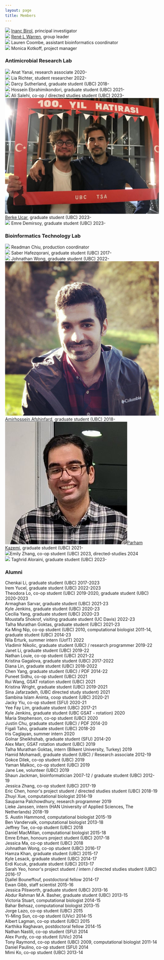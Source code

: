 ```yaml
---
layout: page
title: Members
---
```


<img class="avatar" src="assets/avatars/ibirol.jpeg"> [Inanç Birol](https://www.bcgsc.ca/people/inanc-birol), principal investigator  <br>
<img class="avatar" src="assets/avatars/rwarren.png"> [René L Warren](https://www.bcgsc.ca/people/rene-warren), group leader  <br>
<img class="avatar" src="assets/avatars/lcoombe.jpg"> Lauren Coombe, assistant bioinformatics coordinator  <br>
<img class="avatar" src="assets/avatars/noavatar.jpg"> Monica Kotkoff, project manager <br>

### Antimicrobial Research Lab
<img class="avatar" src="assets/avatars/noavatar.jpg"> Anat Yanai, research associate 2020-<br>
<img class="avatar" src="assets/avatars/noavatar.jpg"> Lia Richter, student researcher 2022-<br>
<img class="avatar" src="assets/avatars/dsutherland.jpg"> Darcy Sutherland, graduate student (UBC) 2018-<br>
<img class="avatar" src="assets/avatars/noavatar.jpg"> Hossein Ebrahimikondori, graduate student (UBC) 2021-<br>
<img class="avatar" src="assets/avatars/noavatar.jpg"> Ali Salehi, co-op / directed studies student (UBC) 2023-<br>
<img class="avatar" src="assets/avatars/bucar.jpg"> [Berke Ucar](https://berkeucar.github.io), graduate student (UBC) 2023-<br>
<img class="avatar" src="assets/avatars/noavatar.jpg"> Emre Demirsoy, graduate student (UBC) 2023-<br>

### Bioinformatics Technology Lab 
<img class="avatar" src="assets/avatars/rchiu.jpg"> Readman Chiu, production coordinator <br>
<img class="avatar" src="assets/avatars/shafezqorani.png"> Saber Hafezqorani, graduate student (UBC) 2017-<br>
<img class="avatar" src="assets/avatars/noavatar.jpg"> Johnathan Wong, graduate student (UBC) 2022-<br>
<img class="avatar" src="assets/avatars/aafshinfard.jpg"> [Amirhossein Afshinfard](member/aafshinfard), graduate student (UBC) 2018-<br>
<img class="avatar" src="assets/avatars/pkazemi.jpg">[Parham Kazemi](https://parham-k.github.io), graduate student (UBC) 2021-<br>
<img class="avatar" src="assets/avatars/noavatar.jpg">Emily Zhang, co-op student (UBC) 2023, directed-studies 2024<br>
<img class="avatar" src="assets/avatars/noavatar.jpg"> Taghrid Aloraini, graduate student (UBC) 2023-<br>

### Alumni
Chenkai Li, graduate student (UBC) 2017-2023<br>
Irem Yucel, graduate student (UBC) 2022-2023<br>
Theodora Lo, co-op student (UBC) 2019-2020, graduate student (UBC) 2020-2023<br>
Armaghan Sarvar, graduate student (UBC) 2021-23<br>
Kyle Jenkins, graduate student (UBC) 2020-23<br>
Cecilia Yang, graduate student (UBC) 2020-23<br>
Moustafa Shokrof, visiting graduate student (UC Davis) 2022-23<br>
Talha Murathan Goktas, graduate student (UBC) 2021-23<br>
Ka Ming Nip, co-op student (UBC) 2010, computational biologist 2011-14, graduate student (UBC) 2014-23<br>
Nila Erturk, summer intern (UofT) 2022<br>
Vladimir Nikolic, graduate student (UBC) / research programmer 2019-22<br>
Janet Li, graduate student (UBC) 2019-22<br>
Nathan Louie, co-op student (UBC) 2021-22<br>
Kristina Gagalova, graduate student (UBC) 2017-2022<br>
Diana Lin, graduate student (UBC) 2018-2022<br>
Chen Yang, graduate student (UBC) / PDF 2014-22<br>
Puneet Sidhu, co-op student (UBC) 2021<br>
Rui Wang, GSAT rotation student (UBC) 2021<br>
Kristina Wright, graduate student (UBC) 2019-2021<br>
Sina Jafarzadeh, (UBC directed study student) 2021<br>
Sambina Islam Aninta, coop student (UBC) 2020-21<br>
Jacky Yiu, co-op student (SFU) 2020-21<br>
Yee Fay Lim, graduate student (UBC) 2017-21<br>
Kyle Jenkins, graduate student (UBC GSAT - rotation) 2020<br>
Maria Stephenson, co-op student (UBC) 2020<br>
Justin Chu, graduate student (UBC) / PDF 2014-20<br>
Figali Taho, graduate student (UBC) 2018-20<br>
Iris Caglayan, summer intern 2020<br>
Golnar Sheikhshab, graduate student (SFU) 2014-20<br>
Alex Marr, GSAT rotation student (UBC) 2019<br>
Talha Murathan Goktas, intern (Bilkent University, Turkey) 2019<br>
Hamid Mohamadi, graduate student (UBC) / Research associate 2012-19<br>
Gokce Dilek, co-op student (UBC) 2019<br>
Yaman Malkoc, co-op student (UBC) 2019<br>
Jane Lee, volunteer (UBC) 2019<br>
Shaun Jackman, bioinformatician 2007-12 / graduate student (UBC) 2012-19<br>
Jessica Zhang, co-op student (UBC) 2017-19<br>
Eric Chen, honor's project student / directed studies student (UBC) 2018-19<br>
Zhuyi Xue, computational biologist 2014-19<br>
Sauparna Palchowdhury, research programmer 2019<br>
Lieke Janssen, intern (HAN University of Applied Sciences, The Netherlands) 2018-19<br>
S. Austin Hammond, computational biologist 2015-19<br>
Ben Vandervalk, computational biologist 2013-18<br>
Jeffrey Tse, co-op student (UBC) 2018<br>
Daniel MacMillan, computational biologist 2015-18<br>
Emre Erhan, honours project student (UBC) 2017-18<br>
Jessica Ma, co-op student (UBC) 2018<br>
Johnathan Wong, co-op student (UBC) 2016-17<br>
Hamza Khan, graduate student (UBC) 2015-17<br>
Kyle Lesack, graduate student (UBC) 2014-17<br>
Erdi Kucuk, graduate student (UBC) 2013-17<br>
Sarah Yeo, honor's project student / intern / directed studies student (UBC) 2016-17<br>
Djallel Bouneffouf, postdoctoral fellow 2014-17<br>
Ewan Gibb, staff scientist 2015-16<br>
Jessica Pilsworth, graduate student (UBC) 2013-16<br>
Abdur Rahman M.A. Basher, graduate student (UBC) 2013-15<br>
Victoria Stuart, computational biologist 2014-15<br>
Bahar Behsaz, computational biologist 2013-15<br>
Jorge Lazo, co-op student (UBC) 2015<br>
Yi-Ming Sun, co-op student (UVic) 2014-15<br>
Albert Lagman, co-op student (UBC) 2015<br>
Karthika Raghavan, postdoctoral fellow 2014-15<br>
Nathan Nastili, co-op student (SFU) 2014<br>
Alex Purdy, co-op student (UVic) 2014<br>
Tony Raymond, co-op student (UBC) 2009, computational biologist 2011-14<br>
Daniel Paulino, co-op student (SFU) 2014<br>
Mimi Ko, co-op student (UBC) 2013-14<br>
